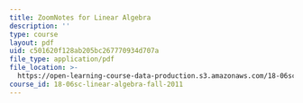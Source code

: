 ```yaml
---
title: ZoomNotes for Linear Algebra
description: ''
type: course
layout: pdf
uid: c501620f128ab205bc267770934d707a
file_type: application/pdf
file_location: >-
  https://open-learning-course-data-production.s3.amazonaws.com/18-06sc-linear-algebra-fall-2011/c501620f128ab205bc267770934d707a_MIT18_06SCF11_ZoomNotes.pdf
course_id: 18-06sc-linear-algebra-fall-2011
---
```

